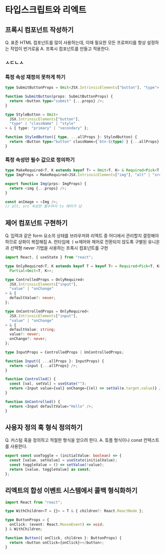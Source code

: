 # 타입스크립트와 리엑트

## 프록시 컴포넌트 작성하기

Q. 표준 HTML 컴포넌트를 많이 사용하는데, 이때 필요한 모든 프로퍼티를 항상 설정하는 작업이 번거로움
A. 프록시 컴포넌트를 만들고 적용한다.

### ㅅㄷㄴㅅ

### 특정 속성 재정의 못하게 하기

```ts
type SubmitButtonProps = Omit<JSX.IntrinsicElements["button"], "type">;

function SubmitButton(props: SubmitButtonProps) {
  return <button type="submit" {...props} />;
}
```

```ts
type StyleButton = Omit<
  JSX.IntrinsicElements["button"],
  "type" | "className" | "style"
> & { type: "primary" | "secondary" };

function StyledButton({ type, ...allProps }: StyledButton) {
  return <Button type="button" className={`btn-${type}`} {...allProps} />;
}
```

### 특정 속성만 필수 값으로 정의하기

```ts
type MakeRequired<T, K extends keyof T> = Omit<T, K> & Required<Pick<T, K>>;
type ImgProps = MakeRequired<JSX.IntrinsicElements["img"], "alt" | "src">;

export function Img(prps: ImgProps) {
  return <img {...props} />;
}

const anImage = <Img />;
// alt, src 속성만 필수여서 ts 에러가 남
```

## 제어 컴포넌트 구현하기

Q. 입력과 같은 form 요소의 상태를 브라우저와 리엑트 중 어디에서 관리할지 결정해야 하므로 상화이 복잡해짐
A. 런타임에 ㅣㅂ제어와 제어로 전환되지 않도록 구별된 유니온과 선택형 never 기법을 사용하는 프록시 컴포넌트를 구현

```ts
import React, { useState } from "react";

type OnlyRequired<T, K extends keyof T = keyof T> = Required<Pick<T, K>> &
  Partial<Omit<T, K>>;

type ControlledProps = OnlyRequired<
  JSX.IntrinsicElements["input"],
  "value" | "onChange"
> & {
  defaultValue?: never;
};

type UnControlledProps = OnlyRequired<
  JSX.IntrinsicElements["input"],
  "value" | "onChange"
> & {
  defaultValue: string;
  value?: never;
  onChange?: never;
};

type InputProps = ControlledProps | UnControlledProps;

function Input({ ...allProps }: InputProps) {
  return <input {...allProps} />;
}

function Controlled() {
  const [val, setVal] = useState("");
  return <Input value={val} onChange={(el) => setVal(e.target.value)} />;
}

function UnControlled() {
  return <Input defaultValue="Hello" />;
}
```

## 사용자 정의 훅 형식 정의하기

Q. 커스텀 훅을 정의하고 적절한 형식을 얻으려 한다.
A. 튜플 형식이나 const 컨텍스트를 사용한다.

```ts
export const useToggle = (initialValue: boolean) => {
  const [value, setValue] = useState(initialValue);
  const toggleValue = () => setValue(!value);
  return [value, toggleValue] as const;
};
```

## 리엑트의 합성 이벤트 시스템에서 콜백 형식화하기

```ts
import React from "react";

type WithChildren<T = {}> = T & { children?: React.ReactNode };

type ButtonProps = {
  onClick: (event: React.MouseEvent) => void;
} & WithChildren;

function Button({ onClick, children }: ButtonProps) {
  return <button onClick={onClick}></button>;
}
```
